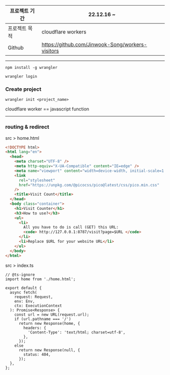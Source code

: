 | 프로젝트 기간 | 22.12.16 ~                                       |
| ------------- | ------------------------------------------------ |
| 프로젝트 목적 | cloudflare workers                               |
| Github        | https://github.com/Jinwook-Song/workers-visitors |

---

`npm install -g wrangler`

`wrangler login`

### Create project

`wrangler init <project_name>`

cloudflare worker == javascript function

---

### routing & redirect

src > home.html

```html
<!DOCTYPE html>
<html lang="en">
  <head>
    <meta charset="UTF-8" />
    <meta http-equiv="X-UA-Compatible" content="IE=edge" />
    <meta name="viewport" content="width=device-width, initial-scale=1.0" />
    <link
      rel="stylesheet"
      href="https://unpkg.com/@picocss/pico@latest/css/pico.min.css"
    />
    <title>Visit Count</title>
  </head>
  <body class="container">
    <h1>Visit Counter</h1>
    <h3>How to use?</h3>
    <ul>
      <li>
        All you have to do is call (GET) this URL:
        <code> http://127.0.0.1:8787/visit?page=$URL </code>
      </li>
      <li>Replace $URL for your website URL</li>
    </ul>
  </body>
</html>
```

src > index.ts

```tsx
// @ts-ignore
import home from './home.html';

export default {
  async fetch(
    request: Request,
    env: Env,
    ctx: ExecutionContext
  ): Promise<Response> {
    const url = new URL(request.url);
    if (url.pathname === '/')
      return new Response(home, {
        headers: {
          'Content-Type': 'text/html; charset=utf-8',
        },
      });
    else
      return new Response(null, {
        status: 404,
      });
  },
};
```
